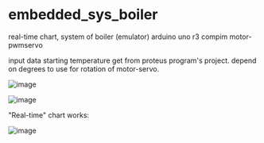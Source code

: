 # embedded_sys_boiler
 real-time chart, system of boiler (emulator) 
 arduino uno r3
 compim
 motor-pwmservo
 
 input data starting temperature get from proteus program's project. depend on degrees to use for rotation of motor-servo.
 
![image](https://user-images.githubusercontent.com/25984324/145151968-b73c0daf-579d-4073-a0e5-f7b089492b06.png)

![image](https://user-images.githubusercontent.com/25984324/145354682-a0f515cc-4087-4e2a-a348-03bdd31b0596.png)

"Real-time" chart works:

![image](https://user-images.githubusercontent.com/25984324/145355115-d9d25c8c-18cc-4397-a5a0-4ff2884207c4.png)
